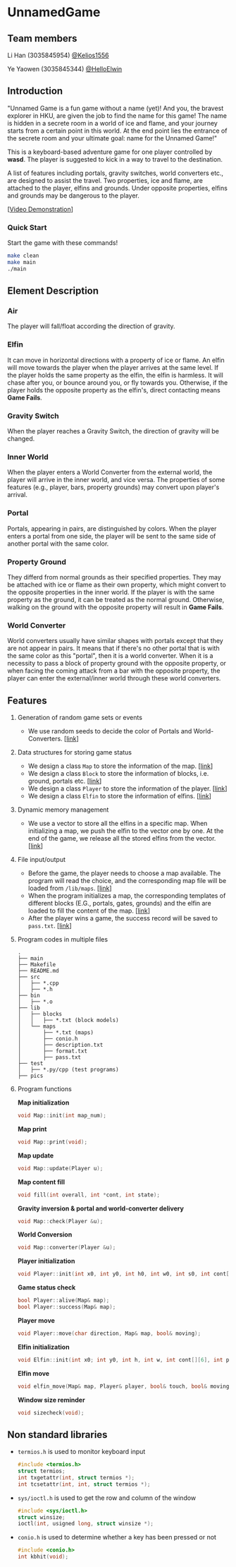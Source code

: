 # UnnamedGame

## Team members

Li Han (3035845954) [@Kelios1556](https://github.com/Kelios1556)

Ye Yaowen (3035845344) [@HelloElwin](https://github.com/HelloElwin)

## Introduction

"Unnamed Game is a fun game without a name (yet)! And you, the bravest explorer in HKU, are given the job to find the name for this game! The name is hidden in a secrete room in a world of ice and flame, and your journey starts from a certain point in this world. At the end point lies the entrance of the secrete room and your ultimate goal: name for the Unnamed Game!"

This is a keyboard-based adventure game for one player controlled by **wasd**. The player is suggested to kick in a way to travel to the destination.

A list of features including portals, gravity switches, world converters etc., are designed to assist the travel. Two properties, ice and flame, are attached to the player, elfins and grounds. Under opposite properties, elfins and grounds may be dangerous to the player.

\[[Video Demonstration](https://drive.google.com/file/d/1Zh4KOynGt4oPI9joVerWWsWSWNrtcACP/view?usp=sharing)\]

### Quick Start

Start the game with these commands!

```bash
make clean
make main
./main
```

## Element Description

### Air

The player will fall/float according the direction of gravity.

### Elfin

It can move in horizontal directions with a property of ice or flame. An elfin will move towards the player when the player arrives at the same level. If the player holds the same property as the elfin, the elfin is harmless. It will chase after you, or bounce around you, or fly towards you. Otherwise, if the player holds the opposite property as the elfin's, direct contacting means **Game Fails**.

### Gravity Switch

When the player reaches a Gravity Switch, the direction of gravity will be changed.

### Inner World

When the player enters a World Converter from the external world, the player will arrive in the inner world, and vice versa. The properties of some features (e.g., player, bars, property grounds) may convert upon player's arrival.

### Portal

Portals, appearing in pairs, are distinguished by colors. When the player enters a portal from one side, the player will be sent to the same side of another portal with the same color.

### Property Ground

They differd from normal grounds as their specified properties. They may be attached with ice or flame as their own property, which might convert to the opposite properties in the inner world. If the player is with the same property as the ground, it can be treated as the normal ground. Otherwise, walking on the ground with the opposite property will result in **Game Fails**.

### World Converter

World converters usually have similar shapes with portals except that they are not appear in pairs. It means that if there's no other portal that is with the same color as this "portal", then it is a world converter. When it is a necessity to pass a block of property ground with the opposite property, or when facing the coming attack from a bar with the opposite property, the player can enter the external/inner world through these world converters.  

## Features

1. Generation of random game sets or events

    * We use random seeds to decide the color of Portals and World-Converters. \[[link](./src/map.cpp#L136)\]

2. Data structures for storing game status

    * We design a class `Map` to store the information of the map. \[[link](./src/map.h#L23)\]
    * We design a class `Block` to store the information of blocks, i.e. ground, portals etc. \[[link](./src/map.h#L31)\]
    * We design a class `Player` to store the information of the player. \[[link](./src/player.h#L8)\]
    * We design a class `Elfin` to store the information of elfins. \[[link](./src/elfin.h#L8)\]
    
3. Dynamic memory management

    * We use a vector to store all the elfins in a specific map. When initializing a map, we push the elfin to the vector one by one. At the end of the game, we release all the stored elfins from the vector. \[[link](./src/map.h#L45)\]
    
4. File input/output

    * Before the game, the player needs to choose a map available. The program will read the choice, and the corresponding map file will be loaded from `/lib/maps`. \[[link](./src/map.cpp#L69)\]
    * When the program initializes a map, the corresponding templates of different blocks (E.G., portals, gates, grounds) and the elfin are loaded to fill the content of the map. \[[link](./src/block_fill.cpp#L37)\]
    * After the player wins a game, the success record will be saved to `pass.txt`. \[[link](./src/interface.cpp#L250)\]
    
5. Program codes in multiple files
      ```
      .
      ├── main
      ├── Makefile
      ├── README.md
      ├── src
      │   ├── *.cpp
      │   ├── *.h
      ├── bin
      │   ├── *.o
      ├── lib
      │   ├── blocks
      │   │   ├── *.txt (block models)
      │   └── maps
      │       ├── *.txt (maps)
      │       ├── conio.h
      │       ├── description.txt
      │       ├── format.txt
      │       ├── pass.txt
      ├── test
      │   ├── *.py/cpp (test programs)
      ├── pics
      ```

6. Program functions

   **Map initialization**
   
   ```c++
   void Map::init(int map_num);
   ```

   **Map print**

   ```c++
   void Map::print(void);
   ```

   **Map update**
   
   ```c++
   void Map::update(Player u);
   ```
   
   **Map content fill**
   
   ```c++
   void fill(int overall, int *cont, int state);
   ```
   
   **Gravity inversion & portal and world-converter delivery**
   
   ```c++
   void Map::check(Player &u);
   ```
   
   **World Conversion**
   
   ```c++
   void Map::converter(Player &u);
   ```
   
   **Player initialization**
   
   ```c++
   void Player::init(int x0, int y0, int h0, int w0, int s0, int cont[][2], int proty);
   ```
   
   **Game status check**
   
   ```c++
   bool Player::alive(Map& map);
   bool Player::success(Map& map);
   ```
   
   **Player move**
   
   ```c++
   void Player::move(char direction, Map& map, bool& moving);
   ```
   
   **Elfin initialization**
   
   ```c++
   void Elfin::init(int x0; int y0, int h, int w, int cont[][6], int proty, int lel);
   ```
   
   **Elfin move**
   
   ```c++
   void elfin_move(Map& map, Player& player, bool& touch, bool& moving);
   ```
   
   **Window size reminder**
   
   ```c++
   void sizecheck(void);
   ```

## Non standard libraries

* `termios.h` is used to monitor keyboard input

  ```c++
  #include <termios.h>
  struct termios;
  int txgetattr(int, struct termios *);
  int tcsetattr(int, int, struct termios *);
  ```

* `sys/ioctl.h` is used to get the row and column of the window

  ```c++
  #include <sys/ioctl.h>
  struct winsize;
  ioctl(int, usigned long, struct winsize *);
  ```

* `conio.h` is used to determine whether a key has been pressed or not

  ```c++
  #include <conio.h>
  int kbhit(void);
  ```





